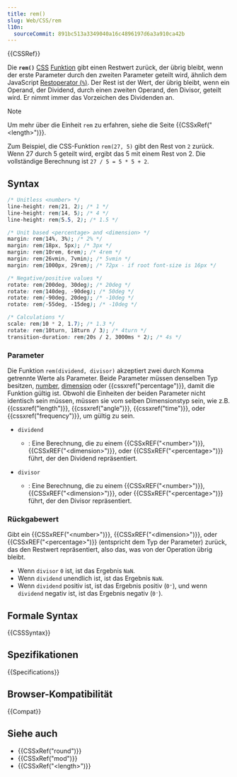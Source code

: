 ```yaml
---
title: rem()
slug: Web/CSS/rem
l10n:
  sourceCommit: 891bc513a3349040a16c4896197d6a3a910ca42b
---
```


{{CSSRef}}

Die **`rem()`** [CSS](/de/docs/Web/CSS) [Funktion](/de/docs/Web/CSS/CSS_Values_and_Units/CSS_Value_Functions) gibt einen Restwert zurück, der übrig bleibt, wenn der erste Parameter durch den zweiten Parameter geteilt wird, ähnlich dem JavaScript [Restoperator (`%`)](/de/docs/Web/JavaScript/Reference/Operators/Remainder). Der Rest ist der Wert, der übrig bleibt, wenn ein Operand, der Dividend, durch einen zweiten Operand, den Divisor, geteilt wird. Er nimmt immer das Vorzeichen des Dividenden an.

> [!NOTE]
> Um mehr über die Einheit `rem` zu erfahren, siehe die Seite {{CSSxRef("&lt;length&gt;")}}.

Zum Beispiel, die CSS-Funktion `rem(27, 5)` gibt den Rest von `2` zurück. Wenn 27 durch 5 geteilt wird, ergibt das 5 mit einem Rest von 2. Die vollständige Berechnung ist `27 / 5 = 5 * 5 + 2`.

## Syntax

```css
/* Unitless <number> */
line-height: rem(21, 2); /* 1 */
line-height: rem(14, 5); /* 4 */
line-height: rem(5.5, 2); /* 1.5 */

/* Unit based <percentage> and <dimension> */
margin: rem(14%, 3%); /* 2% */
margin: rem(18px, 5px); /* 3px */
margin: rem(10rem, 6rem); /* 4rem */
margin: rem(26vmin, 7vmin); /* 5vmin */
margin: rem(1000px, 29rem); /* 72px - if root font-size is 16px */

/* Negative/positive values */
rotate: rem(200deg, 30deg); /* 20deg */
rotate: rem(140deg, -90deg); /* 50deg */
rotate: rem(-90deg, 20deg); /* -10deg */
rotate: rem(-55deg, -15deg); /* -10deg */

/* Calculations */
scale: rem(10 * 2, 1.7); /* 1.3 */
rotate: rem(10turn, 18turn / 3); /* 4turn */
transition-duration: rem(20s / 2, 3000ms * 2); /* 4s */
```

### Parameter

Die Funktion `rem(dividend, divisor)` akzeptiert zwei durch Komma getrennte Werte als Parameter. Beide Parameter müssen denselben Typ besitzen, [number](/de/docs/Web/CSS/number), [dimension](/de/docs/Web/CSS/dimension) oder {{cssxref("percentage")}}, damit die Funktion gültig ist. Obwohl die Einheiten der beiden Parameter nicht identisch sein müssen, müssen sie vom selben Dimensionstyp sein, wie z.B. {{cssxref("length")}}, {{cssxref("angle")}}, {{cssxref("time")}}, oder {{cssxref("frequency")}}, um gültig zu sein.

- `dividend`

  - : Eine Berechnung, die zu einem {{CSSxREF("&lt;number&gt;")}}, {{CSSxREF("&lt;dimension&gt;")}}, oder {{CSSxREF("&lt;percentage&gt;")}} führt, der den Dividend repräsentiert.

- `divisor`
  - : Eine Berechnung, die zu einem {{CSSxREF("&lt;number&gt;")}}, {{CSSxREF("&lt;dimension&gt;")}}, oder {{CSSxREF("&lt;percentage&gt;")}} führt, der den Divisor repräsentiert.

### Rückgabewert

Gibt ein {{CSSxREF("&lt;number&gt;")}}, {{CSSxREF("&lt;dimension&gt;")}}, oder {{CSSxREF("&lt;percentage&gt;")}} (entspricht dem Typ der Parameter) zurück, das den Restwert repräsentiert, also das, was von der Operation übrig bleibt.

- Wenn `divisor` `0` ist, ist das Ergebnis `NaN`.
- Wenn `dividend` unendlich ist, ist das Ergebnis `NaN`.
- Wenn `dividend` positiv ist, ist das Ergebnis positiv (`0⁺`), und wenn `dividend` negativ ist, ist das Ergebnis negativ (`0⁻`).

## Formale Syntax

{{CSSSyntax}}

## Spezifikationen

{{Specifications}}

## Browser-Kompatibilität

{{Compat}}

## Siehe auch

- {{CSSxRef("round")}}
- {{CSSxRef("mod")}}
- {{CSSxRef("&lt;length&gt;")}}
